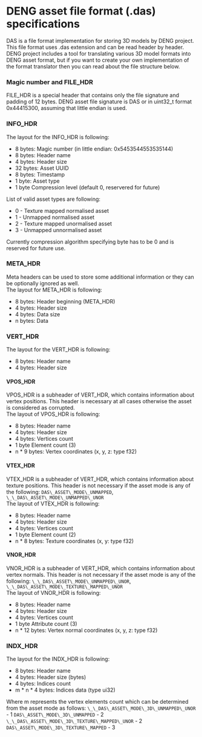 # DENG asset file format (.das) specifications  
DAS is a file format implementation for storing 3D models by DENG project. 
This file format uses .das extension and can be read header by header. 
DENG project includes a tool for translating various 3D model formats into 
DENG asset format, but if you want to create your own implementation of the 
format translator then you can read about the file structure below.  

### Magic number and FILE\_HDR
FILE\_HDR is a special header that contains only the file signature and padding of 12 bytes.
DENG asset file signature is DAS or in uint32_t format 0x44415300, assuming that little endian 
is used.


### INFO\_HDR  
The layout for the INFO\_HDR is following:  
* 8 bytes: Magic number (in little endian: 0x5453544553535144)
* 8 bytes: Header name  
* 4 bytes: Header size 
* 32 bytes: Asset UUID
* 8 bytes: Timestamp  
* 1 byte: Asset type
* 1 byte Compression level (default 0, reservered for future)

List of valid asset types are following:  
* 0 - Texture mapped normalised asset
* 1 - Unmapped normalised asset
* 2 - Texture mapped unormalised asset
* 3 - Unmapped unnormalised asset  

Currently compression algorithm specifying byte has to be 0 and is reserved for future use.


### META\_HDR
Meta headers can be used to store some additional information
or they can be optionally ignored as well.  
The layout for META\_HDR is following:  
* 8 bytes: Header beginning (META\_HDR)
* 4 bytes: Header size
* 4 bytes: Data size
* n bytes: Data


### VERT\_HDR  
The layout for the VERT\_HDR is following:  
* 8 bytes: Header name  
* 4 bytes: Header size  

#### VPOS\_HDR
VPOS\_HDR is a subheader of VERT\_HDR, which contains information about vertex positions. This header is necessary at 
all cases otherwise the asset is considered as corrupted.  
The layout of VPOS\_HDR is following:  
* 8 bytes: Header name
* 4 bytes: Header size
* 4 bytes: Vertices count  
* 1 byte Element count (3)
* n * 9 bytes: Vertex coordinates (x, y, z: type f32)

#### VTEX\_HDR
VTEX\_HDR is a subheader of VERT\_HDR, which contains information about texture positions. This header is not necessary if
the asset mode is any of the following: `DAS\_ASSET\_MODE\_UNMAPPED`, `\_\_DAS\_ASSET\_MODE\_UNMAPPED\_UNOR`  
The layout of VTEX\_HDR is following:  
* 8 bytes: Header name  
* 4 bytes: Header size  
* 4 bytes: Vertices count  
* 1 byte Element count (2)
* n * 8 bytes: Texture coordinates (x, y: type f32)  

#### VNOR\_HDR
VNOR\_HDR is a subheader of VERT\_HDR, which contains information about vertex normals. This header is not necessary if
the asset mode is any of the following: `\_\_DAS\_ASSET\_MODE\_UNMAPPED\_UNOR`, `\_\_DAS\_ASSET\_MODE\_TEXTURE\_MAPPED\_UNOR`  
The layout of VNOR\_HDR is following:  
* 8 bytes: Header name  
* 4 bytes: Header size  
* 4 bytes: Vertices count  
* 1 byte Attribute count (3)
* n * 12 bytes: Vertex normal coordinates (x, y, z: type f32)

### INDX\_HDR  
The layout for the INDX\_HDR is following:  
* 8 bytes: Header name  
* 4 bytes: Header size (bytes)  
* 4 bytes: Indices count  
* m * n * 4 bytes: Indices data (type ui32)  

Where m represents the vertex elements count which can be determined from the asset mode as follows:
`\_\_DAS\_ASSET\_MODE\_3D\_UNMAPPED\_UNOR` - 1
`DAS\_ASSET\_MODE\_3D\_UNMAPPED` - 2
`\_\_DAS\_ASSET\_MODE\_3D\_TEXTURE\_MAPPED\_UNOR` - 2
`DAS\_ASSET\_MODE\_3D\_TEXTURE\_MAPPED` - 3
